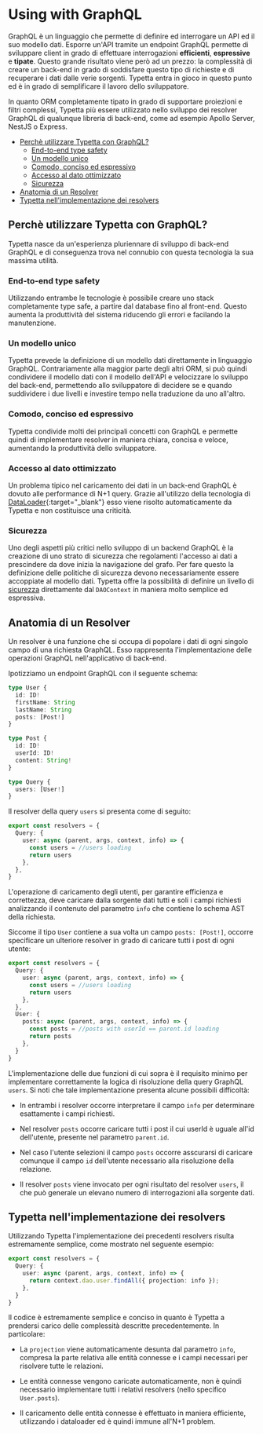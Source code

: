 # Using with GraphQL

GraphQL è un linguaggio che permette di definire ed interrogare un API ed il suo modello dati. Esporre un'API tramite un endpoint GraphQL permette di sviluppare client in grado di effettuare interrogazioni **efficienti**, **espressive** e **tipate**. Questo grande risultato viene però ad un prezzo: la complessità di creare un back-end in grado di soddisfare questo tipo di richieste e di recuperare i dati dalle verie sorgenti. Typetta entra in gioco in questo punto ed è in grado di semplificare il lavoro dello sviluppatore.

In quanto ORM completamente tipato in grado di supportare proiezioni e filtri complessi, Typetta più essere utilizzato nello sviluppo dei resolver GraphQL di qualunque libreria di back-end, come ad esempio Apollo Server, NestJS o Express.

  - [Perchè utilizzare Typetta con GraphQL?](#perchè-utilizzare-typetta-con-graphql)
    - [End-to-end type safety](#end-to-end-type-safety)
    - [Un modello unico](#un-modello-unico)
    - [Comodo, conciso ed espressivo](#comodo-conciso-ed-espressivo)
    - [Accesso al dato ottimizzato](#accesso-al-dato-ottimizzato)
    - [Sicurezza](#sicurezza)
  - [Anatomia di un Resolver](#anatomia-di-un-resolver)
  - [Typetta nell'implementazione dei resolvers](#typetta-nellimplementazione-dei-resolvers)
  
## Perchè utilizzare Typetta con GraphQL?
Typetta nasce da un'esperienza pluriennare di sviluppo di back-end GraphQL e di conseguenza trova nel connubio con questa tecnologia la sua massima utilità.

### End-to-end type safety
Utilizzando entrambe le tecnologie è possibile creare uno stack completamente type safe, a partire dal database fino al front-end. Questo aumenta la produttività del sistema riducendo gli errori e facilando la manutenzione.

### Un modello unico
Typetta prevede la definizione di un modello dati direttamente in linguaggio GraphQL. Contrariamente alla maggior parte degli altri ORM, si può quindi condividere il modello dati con il modello dell'API e velocizzare lo sviluppo del back-end, permettendo allo sviluppatore di decidere se e quando suddividere i due livelli e investire tempo nella traduzione da uno all'altro.

### Comodo, conciso ed espressivo
Typetta condivide molti dei principali concetti con GraphQL e permette quindi di implementare resolver in maniera chiara, concisa e veloce, aumentando la produttività dello sviluppatore.

### Accesso al dato ottimizzato
Un problema tipico nel caricamento dei dati in un back-end GraphQL è dovuto alle performance di N+1 query. Grazie all'utilizzo della tecnologia di [DataLoader](https://github.com/graphql/dataloader){:target="_blank"} esso viene risolto automaticamente da Typetta e non costituisce una criticità.

### Sicurezza
Uno degli aspetti più critici nello sviluppo di un backend GraphQL è la creazione di uno strato di sicurezza che regolamenti l'accesso ai dati a prescindere da dove inizia la navigazione del grafo. Per fare questo la definizione delle politiche di sicurezza devono necessariamente essere accoppiate al modello dati. Typetta offre la possibilità di definire un livello di [sicurezza](./security.md) direttamente dal `DAOContext` in maniera molto semplice ed espressiva.

## Anatomia di un Resolver

Un resolver è una funzione che si occupa di popolare i dati di ogni singolo campo di una richiesta GraphQL. Esso rappresenta l'implementazione delle operazioni GraphQL nell'applicativo di back-end.

Ipotizziamo un endpoint GraphQL con il seguente schema:

```typescript
type User {
  id: ID!
  firstName: String
  lastName: String
  posts: [Post!]
}

type Post {
  id: ID!
  userId: ID!
  content: String!
}

type Query {
  users: [User!]
}
```

Il resolver della query `users` si presenta come di seguito:

```typescript
export const resolvers = {
  Query: {
    user: async (parent, args, context, info) => {
      const users = //users loading
      return users
    },
  },
}
```

L'operazione di caricamento degli utenti, per garantire efficienza e correttezza, deve caricare dalla sorgente dati tutti e soli i campi richiesti analizzando il contenuto del parametro `info` che contiene lo schema AST della richiesta.

Siccome il tipo `User` contiene a sua volta un campo `posts: [Post!]`, occorre specificare un ulteriore resolver in grado di caricare tutti i post di ogni utente:

```typescript
export const resolvers = {
  Query: {
    user: async (parent, args, context, info) => {
      const users = //users loading
      return users
    },
  },
  User: {
    posts: async (parent, args, context, info) => {
      const posts = //posts with userId == parent.id loading
      return posts
    },
  }
}
```

L'implementazione delle due funzioni di cui sopra è il requisito minimo per implementare correttamente la logica di risoluzione della query GraphQL `users`. Si noti che tale implementazione presenta alcune possibili difficoltà:

- In entrambi i resolver occorre interpretare il campo `info` per determinare esattamente i campi richiesti.
  
- Nel resolver `posts` occorre caricare tutti i post il cui userId è uguale all'id dell'utente, presente nel parametro `parent.id`.
  
- Nel caso l'utente selezioni il campo `posts` occorre asscurarsi di caricare comunque il campo `id` dell'utente necessario alla risoluzione della relazione.
  
- Il resolver `posts` viene invocato per ogni risultato del resolver `users`, il che può generale un elevano numero di interrogazioni alla sorgente dati.


## Typetta nell'implementazione dei resolvers

Utilizzando Typetta l'implementazione dei precedenti resolvers risulta estremamente semplice, come mostrato nel seguente esempio:

```typescript
export const resolvers = {
  Query: {
    user: async (parent, args, context, info) => {
      return context.dao.user.findAll({ projection: info });
    },
  }
}
```

Il codice è estremamente semplice e conciso in quanto è Typetta a prendersi carico delle complessità descritte precedentemente. In particolare:

- La `projection` viene automaticamente desunta dal parametro `info`, compresa la parte relativa alle entità connesse e i campi necessari per risolvere tutte le relazioni.
  
- Le entità connesse vengono caricate automaticamente, non è quindi necessario implementare tutti i relativi resolvers (nello specifico `User.posts`).
  
- Il caricamento delle entità connesse è effettuato in maniera efficiente, utilizzando i dataloader ed è quindi immune all'N+1 problem.




